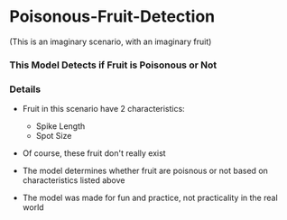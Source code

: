 # Poisonous-Fruit-Detection
(This is an imaginary scenario, with an imaginary fruit)

### This Model Detects if Fruit is Poisonous or Not

### Details
- Fruit in this scenario have 2 characteristics:
    - Spike Length
    - Spot Size
- Of course, these fruit don't really exist

- The model determines whether fruit are poisnous or not based on characteristics listed above
- The model was made for fun and practice, not practicality in the real world
  
